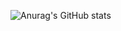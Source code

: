 
![Anurag's GitHub stats](https://github-readme-stats.vercel.app/api?username=hallu0317&show_icons=true&theme=)
